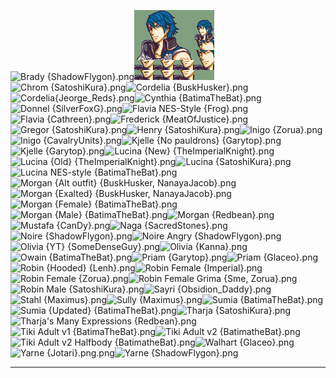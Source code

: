 ![Brady {ShadowFlygon}.png](https://raw.githubusercontent.com/Klokinator/FE-Repo/main/Portrait%20Repository/FE13%20Mugs%20(Awakening)/Brady%20(ShadowFlygon).png "Brady {ShadowFlygon}.png")![Chrom {Atey, Wasdye}.png](https://raw.githubusercontent.com/Klokinator/FE-Repo/main/Portrait%20Repository/FE13%20Mugs%20(Awakening)/Chrom%20(Atey,%20Wasdye).png "Chrom {Atey, Wasdye}.png")![Chrom {SatoshiKura}.png](https://raw.githubusercontent.com/Klokinator/FE-Repo/main/Portrait%20Repository/FE13%20Mugs%20(Awakening)/Chrom%20(SatoshiKura).png "Chrom {SatoshiKura}.png")![Cordelia {BuskHusker}.png](https://raw.githubusercontent.com/Klokinator/FE-Repo/main/Portrait%20Repository/FE13%20Mugs%20(Awakening)/Cordelia%20(BuskHusker).png "Cordelia {BuskHusker}.png")![Cordelia{Jeorge_Reds}.png](https://raw.githubusercontent.com/Klokinator/FE-Repo/main/Portrait%20Repository/FE13%20Mugs%20(Awakening)/Cordelia(Jeorge_Reds).png "Cordelia{Jeorge_Reds}.png")![Cynthia {BatimaTheBat}.png](https://raw.githubusercontent.com/Klokinator/FE-Repo/main/Portrait%20Repository/FE13%20Mugs%20(Awakening)/Cynthia%20(BatimaTheBat).png "Cynthia {BatimaTheBat}.png")![Donnel {SilverFoxG}.png](https://raw.githubusercontent.com/Klokinator/FE-Repo/main/Portrait%20Repository/FE13%20Mugs%20(Awakening)/Donnel%20(SilverFoxG).png "Donnel {SilverFoxG}.png")![Flavia NES-Style {Frog}.png](https://raw.githubusercontent.com/Klokinator/FE-Repo/main/Portrait%20Repository/FE13%20Mugs%20(Awakening)/Flavia%20NES-Style%20%7BFrog%7D.png "Flavia NES-Style {Frog}.png")![Flavia {Cathreen}.png](https://raw.githubusercontent.com/Klokinator/FE-Repo/main/Portrait%20Repository/FE13%20Mugs%20(Awakening)/Flavia%20%7BCathreen%7D.png "Flavia {Cathreen}.png")![Frederick {MeatOfJustice}.png](https://raw.githubusercontent.com/Klokinator/FE-Repo/main/Portrait%20Repository/FE13%20Mugs%20(Awakening)/Frederick%20(MeatOfJustice).png "Frederick {MeatOfJustice}.png")![Gregor {SatoshiKura}.png](https://raw.githubusercontent.com/Klokinator/FE-Repo/main/Portrait%20Repository/FE13%20Mugs%20(Awakening)/Gregor%20(SatoshiKura).png "Gregor {SatoshiKura}.png")![Henry {SatoshiKura}.png](https://raw.githubusercontent.com/Klokinator/FE-Repo/main/Portrait%20Repository/FE13%20Mugs%20(Awakening)/Henry%20(SatoshiKura).png "Henry {SatoshiKura}.png")![Inigo {Zorua}.png](https://raw.githubusercontent.com/Klokinator/FE-Repo/main/Portrait%20Repository/FE13%20Mugs%20(Awakening)/Inigo%20(Zorua).png "Inigo {Zorua}.png")![Inigo {CavalryUnits}.png](https://raw.githubusercontent.com/Klokinator/FE-Repo/main/Portrait%20Repository/FE13%20Mugs%20(Awakening)/Inigo%20%7BCavalryUnits%7D.png "Inigo {CavalryUnits}.png")![Kjelle {No pauldrons} {Garytop}.png](https://raw.githubusercontent.com/Klokinator/FE-Repo/main/Portrait%20Repository/FE13%20Mugs%20(Awakening)/Kjelle%20(No%20pauldrons)%20%7BGarytop%7D.png "Kjelle {No pauldrons} {Garytop}.png")![Kjelle {Garytop}.png](https://raw.githubusercontent.com/Klokinator/FE-Repo/main/Portrait%20Repository/FE13%20Mugs%20(Awakening)/Kjelle%20%7BGarytop%7D.png "Kjelle {Garytop}.png")![Lucina {New} {TheImperialKnight}.png](https://raw.githubusercontent.com/Klokinator/FE-Repo/main/Portrait%20Repository/FE13%20Mugs%20(Awakening)/Lucina%20(New)%20(TheImperialKnight).png "Lucina {New} {TheImperialKnight}.png")![Lucina {Old} {TheImperialKnight}.png](https://raw.githubusercontent.com/Klokinator/FE-Repo/main/Portrait%20Repository/FE13%20Mugs%20(Awakening)/Lucina%20(Old)%20(TheImperialKnight).png "Lucina {Old} {TheImperialKnight}.png")![Lucina {SatoshiKura}.png](https://raw.githubusercontent.com/Klokinator/FE-Repo/main/Portrait%20Repository/FE13%20Mugs%20(Awakening)/Lucina%20(SatoshiKura).png "Lucina {SatoshiKura}.png")![Lucina NES-style {BatimaTheBat}.png](https://raw.githubusercontent.com/Klokinator/FE-Repo/main/Portrait%20Repository/FE13%20Mugs%20(Awakening)/Lucina%20NES-style%20(BatimaTheBat).png "Lucina NES-style {BatimaTheBat}.png")![Morgan {Alt outfit} {BuskHusker,  NanayaJacob}.png](https://raw.githubusercontent.com/Klokinator/FE-Repo/main/Portrait%20Repository/FE13%20Mugs%20(Awakening)/Morgan%20(Alt%20outfit)%20(BuskHusker,%20%20NanayaJacob).png "Morgan {Alt outfit} {BuskHusker,  NanayaJacob}.png")![Morgan {Exalted} {BuskHusker,  NanayaJacob}.png](https://raw.githubusercontent.com/Klokinator/FE-Repo/main/Portrait%20Repository/FE13%20Mugs%20(Awakening)/Morgan%20(Exalted)%20(BuskHusker,%20%20NanayaJacob).png "Morgan {Exalted} {BuskHusker,  NanayaJacob}.png")![Morgan {Female} {BatimaTheBat}.png](https://raw.githubusercontent.com/Klokinator/FE-Repo/main/Portrait%20Repository/FE13%20Mugs%20(Awakening)/Morgan%20(Female)%20(BatimaTheBat).png "Morgan {Female} {BatimaTheBat}.png")![Morgan {Male} {BatimaTheBat}.png](https://raw.githubusercontent.com/Klokinator/FE-Repo/main/Portrait%20Repository/FE13%20Mugs%20(Awakening)/Morgan%20(Male)%20(BatimaTheBat).png "Morgan {Male} {BatimaTheBat}.png")![Morgan {Redbean}.png](https://raw.githubusercontent.com/Klokinator/FE-Repo/main/Portrait%20Repository/FE13%20Mugs%20(Awakening)/Morgan%20(Redbean).png "Morgan {Redbean}.png")![Mustafa {CanDy}.png](https://raw.githubusercontent.com/Klokinator/FE-Repo/main/Portrait%20Repository/FE13%20Mugs%20(Awakening)/Mustafa%20(CanDy).png "Mustafa {CanDy}.png")![Naga {SacredStones}.png](https://raw.githubusercontent.com/Klokinator/FE-Repo/main/Portrait%20Repository/FE13%20Mugs%20(Awakening)/Naga%20(SacredStones).png "Naga {SacredStones}.png")![Noire {ShadowFlygon}.png](https://raw.githubusercontent.com/Klokinator/FE-Repo/main/Portrait%20Repository/FE13%20Mugs%20(Awakening)/Noire%20(ShadowFlygon).png "Noire {ShadowFlygon}.png")![Noire Angry {ShadowFlygon}.png](https://raw.githubusercontent.com/Klokinator/FE-Repo/main/Portrait%20Repository/FE13%20Mugs%20(Awakening)/Noire%20Angry%20(ShadowFlygon).png "Noire Angry {ShadowFlygon}.png")![Olivia {YT} {SomeDenseGuy}.png](https://raw.githubusercontent.com/Klokinator/FE-Repo/main/Portrait%20Repository/FE13%20Mugs%20(Awakening)/Olivia%20(YT)%20(SomeDenseGuy).png "Olivia {YT} {SomeDenseGuy}.png")![Olivia {Kanna}.png](https://raw.githubusercontent.com/Klokinator/FE-Repo/main/Portrait%20Repository/FE13%20Mugs%20(Awakening)/Olivia%20%7BKanna%7D.png "Olivia {Kanna}.png")![Owain {BatimaTheBat}.png](https://raw.githubusercontent.com/Klokinator/FE-Repo/main/Portrait%20Repository/FE13%20Mugs%20(Awakening)/Owain%20(BatimaTheBat).png "Owain {BatimaTheBat}.png")![Priam {Garytop}.png](https://raw.githubusercontent.com/Klokinator/FE-Repo/main/Portrait%20Repository/FE13%20Mugs%20(Awakening)/Priam%20%7BGarytop%7D.png "Priam {Garytop}.png")![Priam {Glaceo}.png](https://raw.githubusercontent.com/Klokinator/FE-Repo/main/Portrait%20Repository/FE13%20Mugs%20(Awakening)/Priam%20%7BGlaceo%7D.png "Priam {Glaceo}.png")![Robin {Hooded} {Lenh}.png](https://raw.githubusercontent.com/Klokinator/FE-Repo/main/Portrait%20Repository/FE13%20Mugs%20(Awakening)/Robin%20(Hooded)%20(Lenh).png "Robin {Hooded} {Lenh}.png")![Robin Female {Imperial}.png](https://raw.githubusercontent.com/Klokinator/FE-Repo/main/Portrait%20Repository/FE13%20Mugs%20(Awakening)/Robin%20Female%20(Imperial).png "Robin Female {Imperial}.png")![Robin Female {Zorua}.png](https://raw.githubusercontent.com/Klokinator/FE-Repo/main/Portrait%20Repository/FE13%20Mugs%20(Awakening)/Robin%20Female%20(Zorua).png "Robin Female {Zorua}.png")![Robin Female Grima {Sme, Zorua}.png](https://raw.githubusercontent.com/Klokinator/FE-Repo/main/Portrait%20Repository/FE13%20Mugs%20(Awakening)/Robin%20Female%20Grima%20(Sme,%20Zorua).png "Robin Female Grima {Sme, Zorua}.png")![Robin Male {SatoshiKura}.png](https://raw.githubusercontent.com/Klokinator/FE-Repo/main/Portrait%20Repository/FE13%20Mugs%20(Awakening)/Robin%20Male%20(SatoshiKura).png "Robin Male {SatoshiKura}.png")![Sayri {Obsidion_Daddy}.png](https://raw.githubusercontent.com/Klokinator/FE-Repo/main/Portrait%20Repository/FE13%20Mugs%20(Awakening)/Sayri%20(Obsidion_Daddy).png "Sayri {Obsidion_Daddy}.png")![Stahl {Maximus}.png](https://raw.githubusercontent.com/Klokinator/FE-Repo/main/Portrait%20Repository/FE13%20Mugs%20(Awakening)/Stahl%20%7BMaximus%7D.png "Stahl {Maximus}.png")![Sully {Maximus}.png](https://raw.githubusercontent.com/Klokinator/FE-Repo/main/Portrait%20Repository/FE13%20Mugs%20(Awakening)/Sully%20%7BMaximus%7D.png "Sully {Maximus}.png")![Sumia {BatimaTheBat}.png](https://raw.githubusercontent.com/Klokinator/FE-Repo/main/Portrait%20Repository/FE13%20Mugs%20(Awakening)/Sumia%20(BatimaTheBat).png "Sumia {BatimaTheBat}.png")![Sumia {Updated} {BatimaTheBat}.png](https://raw.githubusercontent.com/Klokinator/FE-Repo/main/Portrait%20Repository/FE13%20Mugs%20(Awakening)/Sumia%20(Updated)%20(BatimaTheBat).png "Sumia {Updated} {BatimaTheBat}.png")![Tharja {SatoshiKura}.png](https://raw.githubusercontent.com/Klokinator/FE-Repo/main/Portrait%20Repository/FE13%20Mugs%20(Awakening)/Tharja%20(SatoshiKura).png "Tharja {SatoshiKura}.png")![Tharja's Many Expressions {Redbean}.png](https://raw.githubusercontent.com/Klokinator/FE-Repo/main/Portrait%20Repository/FE13%20Mugs%20(Awakening)/Tharja's%20Many%20Expressions%20%7BRedbean%7D.png "Tharja's Many Expressions {Redbean}.png")![Tiki Adult v1 {BatimaTheBat}.png](https://raw.githubusercontent.com/Klokinator/FE-Repo/main/Portrait%20Repository/FE13%20Mugs%20(Awakening)/Tiki%20Adult%20v1%20(BatimaTheBat).png "Tiki Adult v1 {BatimaTheBat}.png")![Tiki Adult v2 {BatimatheBat}.png](https://raw.githubusercontent.com/Klokinator/FE-Repo/main/Portrait%20Repository/FE13%20Mugs%20(Awakening)/Tiki%20Adult%20v2%20(BatimatheBat).png "Tiki Adult v2 {BatimatheBat}.png")![Tiki Adult v2 Halfbody {BatimatheBat}.png](https://raw.githubusercontent.com/Klokinator/FE-Repo/main/Portrait%20Repository/FE13%20Mugs%20(Awakening)/Tiki%20Adult%20v2%20Halfbody%20(BatimatheBat).png "Tiki Adult v2 Halfbody {BatimatheBat}.png")![Walhart {Glaceo}.png](https://raw.githubusercontent.com/Klokinator/FE-Repo/main/Portrait%20Repository/FE13%20Mugs%20(Awakening)/Walhart%20%7BGlaceo%7D.png "Walhart {Glaceo}.png")![Yarne {Jotari}.png.png](https://raw.githubusercontent.com/Klokinator/FE-Repo/main/Portrait%20Repository/FE13%20Mugs%20(Awakening)/Yarne%20(Jotari).png.png "Yarne {Jotari}.png.png")![Yarne {ShadowFlygon}.png](https://raw.githubusercontent.com/Klokinator/FE-Repo/main/Portrait%20Repository/FE13%20Mugs%20(Awakening)/Yarne%20(ShadowFlygon).png "Yarne {ShadowFlygon}.png")



----

